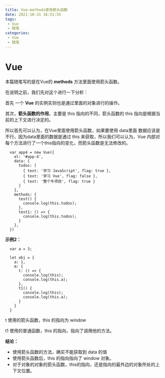 ```yaml
---
title: Vue-methods使用箭头函数
date: 2021-10-31 16:51:55
tags:
 - Vue
 - 随笔
categories:
 - Vue
 - 随笔
---
```




#  Vue 

本篇随笔写的是在Vue的 **methods** 方法里面使用箭头函数。



在说明之前，我们先对这个进行一下分析：

首先 一个 **Vue** 的实例实则也是通过里面的对象进行的操作。

其次，**箭头函数的作用**，主要是 this 指向的不同，箭头函数的 this 指向是根据当前的上下文进行决定的。

所以首先可以认为，在Vue里面使用箭头函数，如果要使用 data里面 数据应该是不行，因为data里面的数据是通过 this 来获取，所以我们可以认为，Vue 内部对每个方法进行了一个this指向的变化，而箭头函数是无法修改的。

```
  var app4 = new Vue({
    el: '#app-4',
    data: {
      todos: [
        { text: '学习 JavaScript', flag: true },
        { text: '学习 Vue', flag: false },
        { text: '整个牛项目', flag: true }
      ]
    },
    methods: {
      test() {
        console.log(this.todos);
      },
      test1: () => {
        console.log(this.todos);
      }
    },
  })
```



**示例2：**

```
  var a = 3;

  let obj = {
    a: 1,
    m: {
      t: () => {
        console.log(this);
        console.log(this.a);
      },
      t1() {
        console.log(this);
        console.log(this.a);
      }
    }
  }
```

t 使用的箭头函数，this 的指向为 window

t1 使用的普通函数，this 的指向，指向了调用他的方法。



**结论：**

* 使用箭头函数的方法，确实不能获取到 data 的值
* 使用箭头函数后，this 的指向指向了 window 对象。
* 对于对象的对象的箭头函数，this的指向，还是指向的最外边的对象所处的上下文位置。